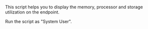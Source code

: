 This script helps you to display the memory, processor and storage utilization on the endpoint.


Run the script as "System User".